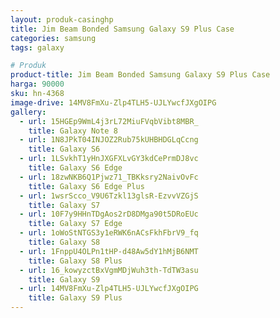 ```yaml
---
layout: produk-casinghp
title: Jim Beam Bonded Samsung Galaxy S9 Plus Case
categories: samsung
tags: galaxy

# Produk
product-title: Jim Beam Bonded Samsung Galaxy S9 Plus Case
harga: 90000
sku: hn-4368
image-drive: 14MV8FmXu-Zlp4TLH5-UJLYwcfJXgOIPG
gallery:
  - url: 15HGEp9WmL4j3rL72MiuFVqbVibt8MBR_
    title: Galaxy Note 8
  - url: 1N8JPkT04INJOZ2Rub75kUHBHDGLqCcng
    title: Galaxy S6
  - url: 1LSvkhT1yHnJXGFXLvGY3kdCePrmDJ8vc
    title: Galaxy S6 Edge
  - url: 18zwNKB6Q1Pjwz71_TBKksry2NaivOvFc
    title: Galaxy S6 Edge Plus
  - url: 1wsrScco_V9U6Tzkl13glsR-EzvvVZGjS
    title: Galaxy S7
  - url: 10F7y9HHnTDgAos2rD8DMga90t5DRoEUc
    title: Galaxy S7 Edge
  - url: 1oWoStNTGS3y1eRWK6nACsFkhFbrV9_fq
    title: Galaxy S8
  - url: 1FnppU4OLPn1tHP-d48Aw5dY1hMjB6NMT
    title: Galaxy S8 Plus
  - url: 16_kowyzctBxVgmMDjWuh3th-TdTW3asu
    title: Galaxy S9
  - url: 14MV8FmXu-Zlp4TLH5-UJLYwcfJXgOIPG
    title: Galaxy S9 Plus
---
```

